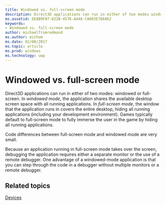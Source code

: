 ```yaml
---
title: Windowed vs. full-screen mode
description: Direct3D applications can run in either of two modes windowed or full-screen.
ms.assetid: EE8B9F87-822B-4576-A446-CA603E786862
keywords:
- Windowed vs. full-screen mode
author: michaelfromredmond
ms.author: mithom
ms.date: 02/08/2017
ms.topic: article
ms.prod: windows
ms.technology: uwp
---
```


# <span id="direct3dconcepts.windowed_vs__full-screen_mode"></span>Windowed vs. full-screen mode


Direct3D applications can run in either of two modes: windowed or full-screen. In *windowed mode*, the application shares the available desktop screen space with all running applications. In *full-screen mode*, the window that the application runs in covers the entire desktop, hiding all running applications (including your development environment). Games typically default to full-screen mode to fully immerse the user in the game by hiding all running applications.

Code differences between full-screen mode and windowed mode are very small.

Because an application running in full-screen mode takes over the screen, debugging the application requires either a separate monitor or the use of a remote debugger. One advantage of a windowed-mode application is that you can step through the code in a debugger without multiple monitors or a remote debugger.

## <span id="related-topics"></span>Related topics


[Devices](devices.md)

 

 




